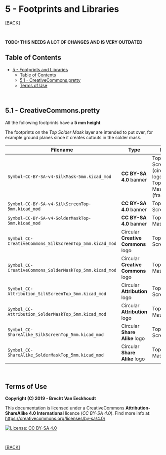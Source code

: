 
# 5 - Footprints and Libraries

[[BACK]](README.md)

<br/>

**TODO: THIS NEEDS A LOT OF CHANGES AND IS VERY OUTDATED**

## Table of Contents

- [5 - Footprints and Libraries](#5---footprints-and-libraries)
  - [Table of Contents](#table-of-contents)
  - [5.1 - CreativeCommons.pretty](#51---creativecommonspretty)
  - [Terms of Use](#terms-of-use)

<br/>

## 5.1 - CreativeCommons.pretty

All the following footprints have a **5 mm height**

The footprints on the *Top Solder Mask* layer are intended to put over, for example ground planes since it creates cutouts in the solder mask.

| Filename                                                | Type                               | Layer                                                           |
| ------------------------------------------------------- | ---------------------------------- | --------------------------------------------------------------- |
| `Symbol-CC-BY-SA-v4-SilkMask-5mm.kicad_mod`             | **CC BY-SA 4.0** banner            | Top Silk Screen (circular logo's) & Top Solder Mask (framework) |
| `Symbol-CC-BY-SA-v4-SilkScreenTop-5mm.kicad_mod`        | **CC BY-SA 4.0** banner            | Top Silk Screen                                                 |
| `Symbol-CC-BY-SA-v4-SolderMaskTop-5mm.kicad_mod`        | **CC BY-SA 4.0** banner            | Top Solder Mask                                                 |
| `Symbol_CC-CreativeCommons_SilkScreenTop_5mm.kicad_mod` | Circular **Creative Commons** logo | Top Silk Screen                                                 |
| `Symbol_CC-CreativeCommons_SolderMaskTop_5mm.kicad_mod` | Circular **Creative Commons** logo | Top Solder Mask                                                 |
| `Symbol_CC-Attribution_SilkScreenTop_5mm.kicad_mod`     | Circular **Attribution** logo      | Top Silk Screen                                                 |
| `Symbol_CC-Attribution_SolderMaskTop_5mm.kicad_mod`     | Circular **Attribution** logo      | Top Solder Mask                                                 |
| `Symbol_CC-ShareAlike_SilkScreenTop_5mm.kicad_mod`      | Circular **Share Alike** logo      | Top Silk Screen                                                 |
| `Symbol_CC-ShareAlike_SolderMaskTop_5mm.kicad_mod`      | Circular **Share Alike** logo      | Top Solder Mask                                                 |

<br/>

## Terms of Use

**Copyright (C) 2019 - Brecht Van Eeckhoudt**

This documentation is licensed under a CreativeCommons **Attribution-ShareAlike 4.0 International** licence (*CC BY-SA 4.0*). Find more info at: https://creativecommons.org/licenses/by-sa/4.0/

[![License: CC BY-SA 4.0](https://i.creativecommons.org/l/by-sa/4.0/88x31.png)](https://creativecommons.org/licenses/by-sa/4.0/)

<br/>

[[BACK]](README.md)
